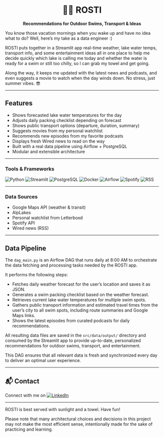 <h1 align="center">🏊‍♂️ ROSTI</h1>
<p align="center"><strong>Recommendations for Outdoor Swims, Transport & Ideas</strong></p>



You know those vacation mornings when you wake up and have no idea what to do?
Well, here’s my take as a data engineer :)

ROSTI puts together in a Streamlit app real-time weather, lake water temps, transport info, and some entertainment ideas all in one place to help me decide quickly which lake is calling me today and whether the water is ready for a swim or still too chilly, so I can grab my towel and get going. 

Along the way, it keeps me updated with the latest news and podcasts, and even suggests a movie to watch when the day winds down. No stress, just summer vibes. 😎

---

## Features

- Shows forecasted lake water temperatures for the day
- Adjusts daily packing checklist depending on forecast
- Shows public transport options (departure, duration, summary)
- Suggests movies from my personal watchlist
- Recommends new episodes from my favorite podcasts
- Displays fresh Wired news to read on the way
- Built with a real data pipeline using Airflow + PostgreSQL
- Modular and extensible architecture

---

### Tools & Frameworks

![Python](https://img.shields.io/badge/Python-3776AB?logo=python&logoColor=white) ![Streamlit](https://img.shields.io/badge/Streamlit-FF4B4B?logo=streamlit&logoColor=white) ![PostgreSQL](https://img.shields.io/badge/PostgreSQL-336791?logo=postgresql&logoColor=white) ![Docker](https://img.shields.io/badge/Docker-2496ED?logo=docker&logoColor=white) ![Airflow](https://img.shields.io/badge/Apache_Airflow-017CEE?logo=apache-airflow&logoColor=white) ![Spotify](https://img.shields.io/badge/Spotify-1DB954?logo=spotify&logoColor=white)  ![RSS](https://img.shields.io/badge/RSS-F26522?logo=rss&logoColor=white)

---

### Data Sources

- Google Maps API (weather & transit)  
- AlpLakes
- Personal watchlist from Letterboxd
- Spotify API
- Wired news (RSS)

---

## Data Pipeline

The `dag_main.py` is an Airflow DAG that runs daily at 8:00 AM to orchestrate the data fetching and processing tasks needed by the ROSTI app.

It performs the following steps:

- Fetches daily weather forecast for the user’s location and saves it as JSON.
- Generates a swim packing checklist based on the weather forecast.
- Retrieves current lake water temperatures for multiple swim spots.
- Gathers public transport information and estimated travel times from the user’s city to all swim spots, including route summaries and Google Maps links.
- Shows the latest episodes from curated podcasts for daily recommendations.

All resulting data files are saved in the `src/data/output/` directory and consumed by the Streamlit app to provide up-to-date, personalized recommendations for outdoor swims, transport, and entertainment.

This DAG ensures that all relevant data is fresh and synchronized every day to deliver an optimal user experience.

---

## 📬 Contact

Connect with me on  [![LinkedIn](https://img.shields.io/badge/LinkedIn-0A66C2?logo=linkedin&logoColor=white)](https://www.linkedin.com/in/arthur-chaves-innecco/)

---

ROSTI is best served with sunlight and a towel. Have fun!

Please note that many architectural choices and decisions in this project may not make the most efficient sense, intentionally made for the sake of practicing and learning.

